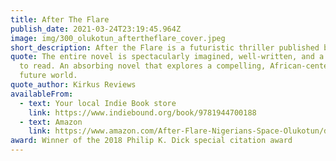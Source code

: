 ```yaml
---
title: After The Flare
publish_date: 2021-03-24T23:19:45.964Z
image: img/300_olukotun_aftertheflare_cover.jpeg
short_description: After the Flare is a futuristic thriller published by Unnamed Press.
quote: The entire novel is spectacularly imagined, well-written, and a pleasure
  to read. An absorbing novel that explores a compelling, African-centered
  future world.
quote_author: Kirkus Reviews
availableFrom:
  - text: Your local Indie Book store
    link: https://www.indiebound.org/book/9781944700188
  - text: Amazon
    link: https://www.amazon.com/After-Flare-Nigerians-Space-Olukotun/dp/1944700188/ref=sr_1_1?s=books&ie=UTF8&qid=1483902091&sr=1-1&keywords=%22after+the+flare%22+olukotun
award: Winner of the 2018 Philip K. Dick special citation award
---
```

